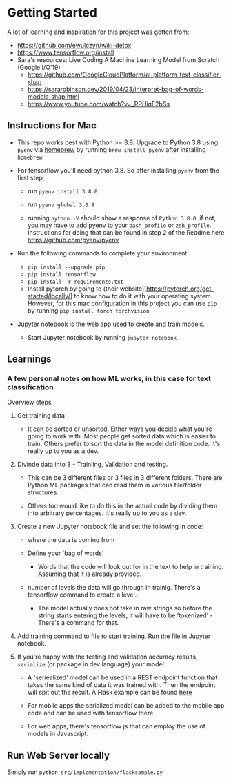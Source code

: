 # Getting Started

A lot of learning and inspiration for this project was gotten from:

- https://github.com/ewulczyn/wiki-detox
- https://www.tensorflow.org/install
- Sara's resources: Live Coding A Machine Learning Model from Scratch (Google I/O'19)
    - https://github.com/GoogleCloudPlatform/ai-platform-text-classifier-shap
    - https://sararobinson.dev/2019/04/23/interpret-bag-of-words-models-shap.html
    - https://www.youtube.com/watch?v=_RPHiqF2bSs


## Instructions for Mac
- This repo works best with Python >= 3.8. Upgrade to Python 3.8 using `pyenv` via [homebrew](https://brew.sh/) by running `brew install pyenv` after installing `homebrew`.

- For tensorflow you'll need python 3.8. So after installing `pyenv` from the first step, 
  - run `pyenv install 3.8.0`
  - run `pyenv global 3.0.8`

  - running `python -V` should show a response of ```Python 3.8.0```. if not, you may have to add pyenv to your `bash_profile` or `zsh_profile`.
  Instructions for doing that can be found in step 2 of the Readme here https://github.com/pyenv/pyenv

- Run the following commands to complete your environment
    - `pip install --upgrade pip`
    - `pip install tensorflow`
    - `pip install -r requirements.txt`
    - Install pytorch by going to (their website)[https://pytorch.org/get-started/locally/] to know how to do it with your operating system. However, for this mac configuration in this project you can use `pip` by running `pip install torch torchvision`
- Jupyter notebook is the web app used to create and train models. 
    - Start Jupyter notebook by running `jupyter notebook`

## Learnings
### A few personal notes on how ML works, in this case for text classification

Overview steps
1. Get training data
    - It can be sorted or unsorted. Either ways you decide what you're going to work with. Most people get sorted data which is easier to train. Others prefer to sort the data in the model definition code. It's really up to you as a dev.

2. Divinde data into 3 - Trainiing, Validation and testing.

    - This can be 3 different files or 3 files in 3 different folders. There are Python ML packages that can read them in various file/folder structures.

    - Others too would like to do this in the actual code by dividing them into arbitrary percentages.
    It's really up to you as a dev.

3. Create a new Jupyter notebook file and set the following in code:
    - where the data is coming from

    - Define your 'bag of words'
        - Words that the code will look out for in the text to help in training. Assuming that it is already provided. 

    - number of levels the data will go through in trainig. There's a tensorflow command to create a level.
        - The model actually does not take in raw strings so before the string starts entering the levels, it will have to be 'tokenized' - There's a command for that.

4. Add training command to file to start training. Run the file in Jupyter notebook.

5. If you're happy with the testing and validation accuracy results, `serialize` (or package in dev language) your model.

    - A 'seriealized' model can be used in a REST endpoint function that takes the same kind of data it was trained with. Then the endpoint will spit out the result. A Flask example can be found [here](https://github.com/GoogleCloudPlatform/ai-platform-text-classifier-shap/blob/fd089d0734e4298e23ee164651c8d7220985b531/functions/main.py#L19) 
    
    - For mobile apps the serialized model can be added to the mobile app code and can be used with tensorflow there.

    - For web apps, there's tensorflow js that can employ the use of models in Javascript.

## Run Web Server locally

Simply run `python src/implementation/flasksample.py`